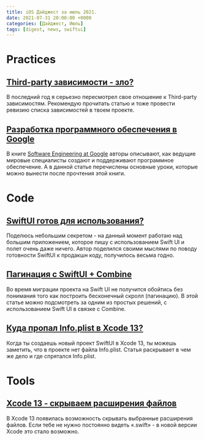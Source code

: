 ```yaml
---
title: iOS Дайджест за июль 2021.
date: 2021-07-31 20:00:00 +0000
categories: [Дайджест, Июль]
tags: [digest, news, swiftui]
---
```

# Practices

## [Third-party зависимости - зло?](https://chris.eidhof.nl/post/fewer-dependencies/?utm_campaign=iOS%2BDev%2BWeekly&utm_medium=email&utm_source=iOS%2BDev%2BWeekly%2BIssue%2B515)

В последний год я серьезно пересмотрел свое отношение к Third-party зависимостям. Рекомендую прочитать статью и тоже провести ревизию списка зависимостей в твоем проекте.

## [Разработка программного обеспечения в Google](https://swizec.com/blog/what-i-learned-from-software-engineering-at-google/)

В книге [Software Engineering at Google](https://www.oreilly.com/library/view/software-engineering-at/9781492082781/) авторы описывают, как ведущие мировые специалисты создают и поддерживают программное обеспечение. А в данной статье перечислены основные уроки, которые можно вынести после прочтения этой книги.

# Code

## [SwiftUI готов для использования?](https://www.jessesquires.com/blog/2021/07/01/is-swiftui-ready/)

Поделюсь небольшим секретом - на данный момент работаю над большим приложением, которое пишу с использованием Swift UI и полет очень даже ничего. Автор поделился своими мыслями по поводу готовности SwiftUI к продакшн коду, получилось весьма годно.

## [Пагинация с SwiftUI + Combine](https://betterprogramming.pub/build-an-infinite-list-with-swiftui-and-combine-f9ea1e83a4a7)

Во время миграции проекта на Swift UI не получится обойтись без понимания того как построить бесконечный скролл (пагинацию). В этой статье можно подсмотреть за одним из простых решений, с использованием Swift UI в связке с Combine.

## [Куда пропал Info.plist в Xcode 13?](https://useyourloaf.com/blog/xcode-13-missing-info.plist/?utm_campaign=iOS%2BDev%2BWeekly&utm_medium=email&utm_source=iOS%2BDev%2BWeekly%2BIssue%2B518)

Когда ты создаешь новый проект SwiftUI в Xcode 13, ты можешь заметить, что в проекте нет файла Info.plist. Статья раскрывает в чем же дело и где спрятался Info.plist.

# Tools

## [Xcode 13 - скрываем расширения файлов](https://twitter.com/qdoug/status/1411948641292521478?utm_campaign=iOS%2BDev%2BWeekly&utm_medium=email&utm_source=iOS%2BDev%2BWeekly%2BIssue%2B515)

В Xcode 13 появилась возможность скрывать выбранные расширения файлов. Если тебе не нужно постоянно видеть «.swift» - в новой версии Xcode это стало возможно.
